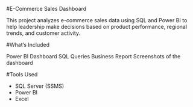 #E-Commerce Sales Dashboard

This project analyzes e-commerce sales data using SQL and Power BI to help leadership make decisions based on product performance, regional trends, and customer activity.

#What’s Included

Power BI Dashboard 
SQL Queries 
Business Report 
Screenshots of the dashboard


#Tools Used

- SQL Server (SSMS)
- Power BI
- Excel 





